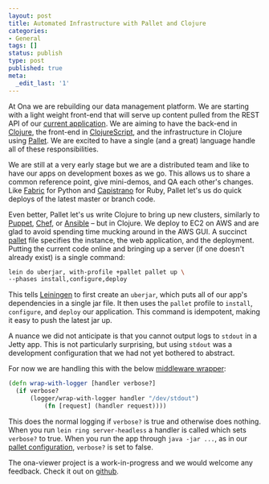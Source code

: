 ```yaml
---
layout: post
title: Automated Infrastructure with Pallet and Clojure
categories:
- General
tags: []
status: publish
type: post
published: true
meta:
  _edit_last: '1'
---
```


At Ona we are rebuilding our data management platform. We are
starting with a light weight front-end that will serve up content pulled
from the REST API of our [current application](https://github.com/onaio/onadata/).
We are aiming to have the back-end in [Clojure](http://clojure.org), the front-end
in [ClojureScript](https://github.com/clojure/clojurescript), and the infrastructure
in Clojure using [Pallet](http://palletops.com/). We are excited to have a
single (and a great) language handle all of these responsibilities.

We are still at a very early stage but we are a distributed team and like to
have our apps on development boxes as we go. This allows us to share a common
reference point, give mini-demos, and QA each other's changes. Like [Fabric](http://www.fabfile.org/) for Python
and [Capistrano](http://capistranorb.com/) for Ruby, Pallet let's us do quick
deploys of the latest master or branch code.

Even better, Pallet let's us write Clojure to bring up new clusters, similarly to [Puppet](http://puppetlabs.com/), [Chef](http://www.getchef.com/), or [Ansible](http://ansibleworks.com/) &ndash; but in Clojure. We deploy
to EC2 on AWS and are glad to avoid spending time mucking around in the AWS GUI.
A succinct [pallet](https://github.com/onaio/ona-viewer/blob/master/pallet.clj) file
specifies the instance, the web application, and the deployment. Putting the current
code online and bringing up a server (if one doesn't already exist) is a single command:

```bash
lein do uberjar, with-profile +pallet pallet up \
--phases install,configure,deploy
```

This tells [Leiningen](http://leiningen.org/) to first create an `uberjar`,
which puts all of our app's dependencies in a single jar file. It then uses
the `pallet` profile to `install`, `configure`, and `deploy` our application. This
command is idempotent, making it easy to push the latest jar up.

A nuance we did not anticipate is that you cannot output logs to `stdout` in a
Jetty app. This is not particularly surprising, but using `stdout` was a development
configuration that we had not yet bothered to abstract.

For now we are handling this with the below [middleware wrapper](https://github.com/onaio/ona-viewer/blob/master/src/clj/ona/viewer/routes.clj#L17):

```clojure
(defn wrap-with-logger [handler verbose?]
  (if verbose?
      (logger/wrap-with-logger handler "/dev/stdout")
          (fn [request] (handler request))))
```

This does the normal logging if `verbose?` is true and otherwise does nothing.
When you run `lein ring server-headless` a handler is called which sets `verbose?`
to true. When you run the app through `java -jar ...`, as in our [pallet configuration](https://github.com/onaio/ona-viewer/blob/master/pallet.clj#L29),
`verbose?` is set to false.

The ona-viewer project is a work-in-progress and we would welcome any feedback. Check it out on [github](https://github.com/onaio/ona-viewer).
